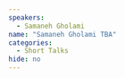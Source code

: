 ```yaml
---
speakers:
  - Samaneh Gholami
name: "Samaneh Gholami TBA"
categories:
  - Short Talks
hide: no
---
```


